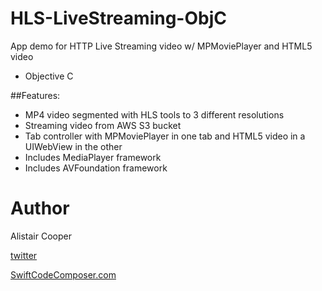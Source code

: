# HLS-LiveStreaming-ObjC
App demo for HTTP Live Streaming video w/ MPMoviePlayer and HTML5 video

- Objective C 

##Features:
+ MP4 video segmented with HLS tools to 3 different resolutions
+ Streaming video from AWS S3 bucket
+ Tab controller with MPMoviePlayer in one tab and HTML5 video in a UIWebView in the other
+ Includes MediaPlayer framework 
+ Includes AVFoundation framework 

# Author
Alistair Cooper

[twitter](https://www.twitter.com/swiftcomposer.com)

[SwiftCodeComposer.com](https://www.swiftcodecomposer.com)
